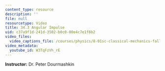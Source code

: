 ```yaml
---
content_type: resource
description: ''
file: null
resourcetype: Video
title: 34.3 Angular Impulse
uid: c37a9f1d-241d-3502-b0c0-00e4c7e1f8b2
video_files:
  video_captions_file: /courses/physics/8-01sc-classical-mechanics-fall-2016/week-11-angular-momentum/34.3-angular-impulse/34.3-angular-impulse/W3TqFzVh_rE.vtt
video_metadata:
  youtube_id: W3TqFzVh_rE
---
```


**Instructor:** Dr. Peter Dourmashkin